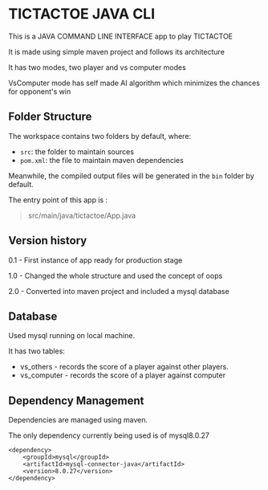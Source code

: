 # TICTACTOE JAVA CLI

This is a JAVA COMMAND LINE INTERFACE app to play TICTACTOE

It is made using simple maven project and follows its architecture

It has two modes, two player and vs computer modes

VsComputer mode has self made AI algorithm which minimizes the chances for opponent's win

## Folder Structure

The workspace contains two folders by default, where:

- `src`: the folder to maintain sources
- `pom.xml`: the file to maintain maven dependencies

Meanwhile, the compiled output files will be generated in the `bin` folder by default.

The entry point of this app is :
>src/main/java/tictactoe/App.java
## Version history


0.1 - First instance of app ready for production stage

1.0 - Changed the whole structure and used the concept of oops

2.0 - Converted into maven project and included a mysql database


## Database
Used mysql running on local machine.

It has two tables:

* vs_others - records the score of a player against other players.
* vs_computer - records the score of a player against computer


## Dependency Management

Dependencies are managed using maven.

The only dependency currently being used is of mysql8.0.27

``` 
<dependency>
    <groupId>mysql</groupId>
    <artifactId>mysql-connector-java</artifactId>
    <version>8.0.27</version>
</dependency>
 ```